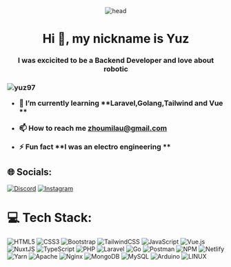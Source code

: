 
<center>
    <img src="https://raw.githubusercontent.com/amandewatnitrr/amandewatnitrr/main/header_.png" alt="head" >
</center>

<h1 align="center">Hi 👋, my nickname is Yuz</h1>
<h3 align="center">I was excicited to be a Backend Developer and love about robotic<h3>

<p align="left"> <img src="https://komarev.com/ghpvc/?username=yuz97&label=Profile%20views&color=0e75b6&style=flat" alt="yuz97" /> </p>

- 🌱 I’m currently learning **Laravel,Golang,Tailwind and Vue **

- 📫 How to reach me **zhoumilau@gmail.com**

- ⚡ Fun fact **I was an electro engineering **



## 🌐 Socials:
[![Discord](https://img.shields.io/badge/Discord-%237289DA.svg?logo=discord&logoColor=white)](https://discord.gg/Yuz_97#5791) [![Instagram](https://img.shields.io/badge/Instagram-%23E4405F.svg?logo=Instagram&logoColor=white)](https://instagram.com/_yuz97) 

# 💻 Tech Stack:
![HTML5](https://img.shields.io/badge/html5-%23E34F26.svg?style=flat-square&logo=html5&logoColor=white)
![CSS3](https://img.shields.io/badge/css3-%231572B6.svg?style=flat-square&logo=css3&logoColor=white) 
![Bootstrap](https://img.shields.io/badge/bootstrap-%23563D7C.svg?style=flat-square&logo=bootstrap&logoColor=white) 
![TailwindCSS](https://img.shields.io/badge/tailwindcss-%2338B2AC.svg?style=flat-square&logo=tailwind-css&logoColor=white)
![JavaScript](https://img.shields.io/badge/javascript-%23323330.svg?style=flat-square&logo=javascript&logoColor=%23F7DF1E) 
![Vue.js](https://img.shields.io/badge/vuejs-%2335495e.svg?style=flat-square&logo=vuedotjs&logoColor=%234FC08D)
![NuxtJS](https://img.shields.io/badge/Nuxt-black?style=flat-square&logo=nuxt.js&logoColor=white)
![TypeScript](https://img.shields.io/badge/typescript-%23007ACC.svg?style=flat-square&logo=typescript&logoColor=white)
![PHP](https://img.shields.io/badge/php-%23777BB4.svg?style=flat-square&logo=php&logoColor=white) 
![Laravel](https://img.shields.io/badge/laravel-%23FF2D20.svg?style=flat-square&logo=laravel&logoColor=white)
![Go](https://img.shields.io/badge/go-%2300ADD8.svg?style=flat-square&logo=go&logoColor=white) 
![Postman](https://img.shields.io/badge/Postman-FF6C37?style=flat-square&logo=postman&logoColor=white)
![NPM](https://img.shields.io/badge/NPM-%23000000.svg?style=flat-square&logo=npm&logoColor=white)
![Netlify](https://img.shields.io/badge/netlify-%23000000.svg?style=flat-square&logo=netlify&logoColor=#00C7B7) 
![Yarn](https://img.shields.io/badge/yarn-%232C8EBB.svg?style=flat-square&logo=yarn&logoColor=white) 
![Apache](https://img.shields.io/badge/apache-%23D42029.svg?style=flat-square&logo=apache&logoColor=white)
![Nginx](https://img.shields.io/badge/nginx-%23009639.svg?style=flat-square&logo=nginx&logoColor=white)
![MongoDB](https://img.shields.io/badge/MongoDB-%234ea94b.svg?style=flat-square&logo=mongodb&logoColor=white) 
![MySQL](https://img.shields.io/badge/mysql-%2300f.svg?style=flat-square&logo=mysql&logoColor=white) 
![Arduino](https://img.shields.io/badge/-Arduino-00979D?style=flat-square&logo=Arduino&logoColor=white) 
![LINUX](https://img.shields.io/badge/Linux-FCC624?style=flat-square&logo=linux&logoColor=black)
